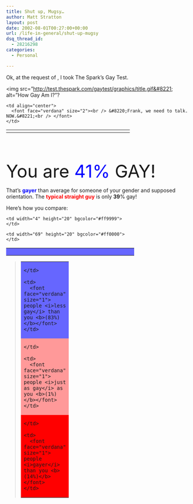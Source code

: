 ```yaml
---
title: Shut up, Mugsy…
author: Matt Stratton
layout: post
date: 2002-08-01T00:27:00+00:00
url: /life-in-general/shut-up-mugsy
dsq_thread_id:
  - 28216298
categories:
  - Personal

---
```

Ok, at the request of , I took The Spark&#8217;s Gay Test.

<img src=&#8221;http://test.thespark.com/gaytest/graphics/title.gif&#8221; alt=&#8221;How Gay Am I?&#8221;?

<table>
  <tr>
    <td width="320">
    </td>
    
    <td align="center">
      <font face="verdana" size="2"><br /> &#8220;Frank, we need to talk. NOW.&#8221;<br /> </font>
    </td>
  </tr>
</table>

<font size="8"><br /> You are <font color="blue">41%</font> GAY!</font>
  
That&#8217;s <font color="blue"><b>gayer</b></font> than average for someone of your gender and supposed orientation. The **<font color="red">typical straight guy</font>** is only **39**% gay!

Here&#8217;s how you compare:

<table align="center" cellspacing="0" cellpadding="0" border="0">
  <tr>
    <td width="332" height="20" bgcolor="#6666ff">
    </td>
    
    <td width="4" height="20" bgcolor="#ff9999">
    </td>
    
    <td width="69" height="20" bgcolor="#ff0000">
    </td>
  </tr>
</table>

> <table>
>   <tr>
>     <td bgcolor="#6666ff" width="20">
>
>     </td>
>     
>     <td>
>       <font face="verdana" size="1"> people <i>less gay</i> than you <b>(83%)</b></font>
>     </td>
>   </tr>
>   
>   <tr>
>     <td bgcolor="#ff9999" width="20">
>
>     </td>
>     
>     <td>
>       <font face="verdana" size="1"> people <i>just as gay</i> as you <b>(1%)</b></font>
>     </td>
>   </tr>
>   
>   <tr>
>     <td bgcolor="#ff0000" width="20">
>
>     </td>
>     
>     <td>
>       <font face="verdana" size="1"> people <i>gayer</i> than you <b>(14%)</b></font>
>     </td>
>   </tr>
> </table>